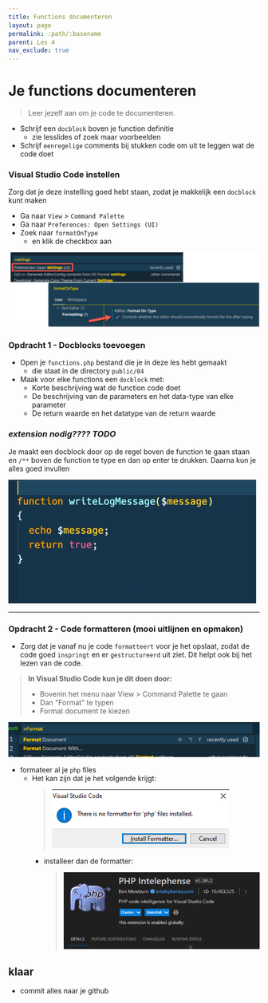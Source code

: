 ```yaml
---
title: Functions documenteren
layout: page 
permalink: :path/:basename 
parent: Les 4 
nav_exclude: true
---
```


# Je functions documenteren

>Leer jezelf aan om je code te documenteren. 

- Schrijf een `docblock` boven je function definitie 
    - zie lesslides of zoek maar voorbeelden
- Schrijf `eenregelige` comments bij stukken code om uit te leggen wat de code doet

### Visual Studio Code instellen

Zorg dat je deze instelling goed hebt staan, zodat je makkelijk een `docblock` kunt maken

- Ga naar `View` > `Command Palette`
- Ga naar `Preferences: Open Settings (UI)`
- Zoek naar `formatOnType`
  - en klik de checkbox aan

![format on type](img/format-code-settings.png)


### Opdracht 1 - Docblocks toevoegen

- Open je `functions.php` bestand die je in deze les hebt gemaakt 
    - die staat in de directory `public/04`
- Maak voor elke functions een `docblock` met:
  - Korte beschrijving wat de function code doet
  - De beschrijving van de parameters en het data-type van elke parameter
  - De return waarde en het datatype van de return waarde


### *extension nodig???? TODO* 
Je maakt een docblock door op de regel boven de function te gaan staan en `/**` boven de function te type en dan op enter te drukken.
Daarna kun je alles goed invullen

![docblock vscode](img/docblock.gif)

---

### Opdracht 2 - Code formatteren (mooi uitlijnen en opmaken)

- Zorg dat je vanaf nu je code `formatteert` voor je het opslaat, zodat de code goed `inspringt` en er `gestructureerd` uit ziet. 
Dit helpt ook bij het lezen van de code.

> **In Visual Studio Code kun je dit doen door:**
> 
>- Bovenin het menu naar View > Command Palette te gaan
>- Dan "Format" te typen 
>- Format document te kiezen

![Format document](img/format-doc.png)


- formateer al je `php` files
  - Het kan zijn dat je het volgende krijgt:
    > ![](img/noformat.PNG)
    - installeer dan de formatter:
      > ![](img/format.PNG)

## klaar
- commit alles naar je github